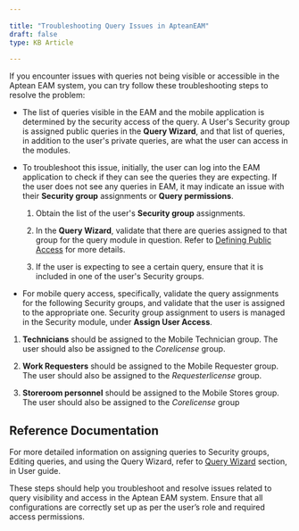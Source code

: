 ```yaml
---  
 
title: "Troubleshooting Query Issues in ApteanEAM"  
draft: false 
type: KB Article
 
---
```


If you encounter issues with queries not being visible or accessible in the Aptean EAM system, you
can try follow these troubleshooting steps to resolve the problem:
* The list of queries visible in the EAM and the mobile application is determined by the
security access of the query. A User's Security group is assigned public queries in the
**Query Wizard**, and that list of queries, in addition to the user's private queries, are what the
user can access in the modules.

* To troubleshoot this issue, initially, the user can log into the EAM application to check if they
can see the queries they are expecting. If the user does not see any queries in EAM, it may
indicate an issue with their **Security group** assignments or **Query permissions**.
    1. Obtain the list of the user's **Security group** assignments.

    2. In the **Query Wizard**, validate that there are queries assigned to that group for the query module in question. Refer to [Defining Public Access](https://webappsprod.eam.apteancloud.com/OnLineHelp/Aptean_EAM.html#GuideTopics/Query%20Wizard/Defining%20Public%20Access.htm?TocPath=User%2520Guide%257CSetup%257CQuery%2520Wizard%257C_____4) for more details.
    3. If the user is expecting to see a certain query, ensure that it is included in one of the
    user's Security groups.

* For mobile query access, specifically, validate the query assignments for the following
Security groups, and validate that the user is assigned to the appropriate one. Security
group assignment to users is managed in the Security module, under **Assign User
Access**.

1. **Technicians** should be assigned to the Mobile Technician group. The user should
also be assigned to the *Corelicense* group.

2. **Work Requesters** should be assigned to the Mobile Requester group. The user
should also be assigned to the *Requesterlicense* group.
3. **Storeroom personnel** should be assigned to the Mobile Stores group. The user
should also be assigned to the *Corelicense* group

## Reference Documentation

For more detailed information on assigning queries to Security groups, Editing queries, and using
the Query Wizard, refer to [Query Wizard](https://webappsprod.eam.apteancloud.com/OnLineHelp/Aptean_EAM.html#GuideTopics/Query%20Wizard/Query%20Wizard.htm?TocPath=User%2520Guide%257CSetup%257CQuery%2520Wizard%257C_____0) section, in User guide.

These steps should help you troubleshoot and resolve issues related to query visibility and access in the Aptean EAM system. Ensure that all configurations are correctly set up as per the
user’s role and required access permissions.


